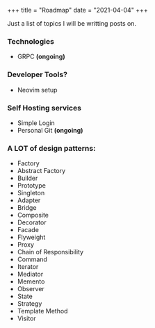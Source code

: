 +++
title = "Roadmap"
date = "2021-04-04"
+++

Just a list of topics I will be writting posts on.

### Technologies
- GRPC **(ongoing)**

### Developer Tools?
- Neovim setup

### Self Hosting services
- Simple Login
- Personal Git **(ongoing)**

### A LOT of design patterns:

- Factory
- Abstract Factory
- Builder
- Prototype
- Singleton
- Adapter
- Bridge
- Composite
- Decorator
- Facade
- Flyweight
- Proxy
- Chain of Responsibility
- Command
- Iterator
- Mediator
- Memento
- Observer
- State
- Strategy
- Template Method
- Visitor
